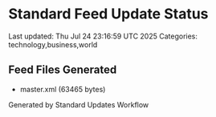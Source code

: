 # Standard Feed Update Status
Last updated: Thu Jul 24 23:16:59 UTC 2025
Categories: technology,business,world

## Feed Files Generated
- master.xml (63465 bytes)

Generated by Standard Updates Workflow
